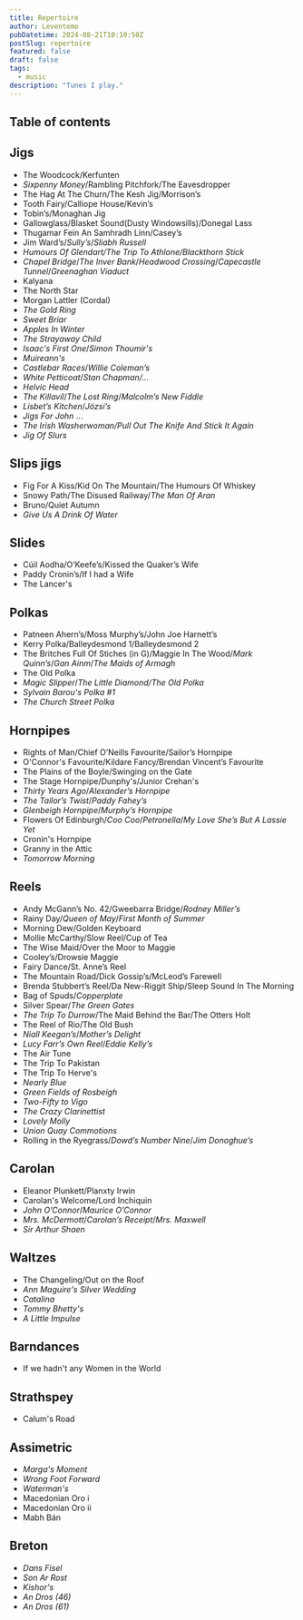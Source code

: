 ```yaml
---
title: Repertoire
author: Leventemo
pubDatetime: 2024-08-21T10:10:50Z
postSlug: repertoire
featured: false
draft: false
tags:
  - music
description: "Tunes I play."
---
```


## Table of contents

## Jigs

- The Woodcock/Kerfunten
- _Sixpenny Money_/Rambling Pitchfork/The Eavesdropper
- The Hag At The Churn/The Kesh Jig/Morrison’s
- Tooth Fairy/Calliope House/Kevin’s
- Tobin’s/Monaghan Jig
- Gallowglass/Blasket Sound(Dusty Windowsills)/Donegal Lass
- Thugamar Fein An Samhradh Linn/Casey’s
- Jim Ward’s/_Sully’s_/_Sliabh Russell_
- _Humours Of Glendart/The Trip To Athlone/Blackthorn Stick_
- _Chapel Bridge_/_The Inver Bank_/_Headwood Crossing_/_Capecastle Tunnel_/_Greenaghan Viaduct_
- Kalyana
- The North Star
- Morgan Lattler (Cordal)
- _The Gold Ring_
- _Sweet Briar_
- _Apples In Winter_
- _The Strayaway Child_
- _Isaac's First One_/_Simon Thoumir's_
- _Muireann's_
- _Castlebar Races_/_Willie Coleman’s_
- _White Petticoat_/_Stan Chapman/…_
- _Helvic Head_
- _The Killavil_/_The Lost Ring_/_Malcolm’s New Fiddle_
- _Lisbet’s Kitchen_/_Józsi’s_
- _Jigs For John_ ...
- _The Irish Washerwoman/Pull Out The Knife And Stick It Again_
- _Jig Of Slurs_

## Slips jigs

- Fig For A Kiss/Kid On The Mountain/The Humours Of Whiskey
- Snowy Path/The Disused Railway/_The Man Of Aran_
- Bruno/Quiet Autumn
- _Give Us A Drink Of Water_

## Slides

- Cúil Aodha/O’Keefe’s/Kissed the Quaker’s Wife
- Paddy Cronin’s/If I had a Wife
- The Lancer's

## Polkas

- Patneen Ahern’s/Moss Murphy’s/John Joe Harnett’s
- Kerry Polka/Balleydesmond 1/Balleydesmond 2
- The Britches Full Of Stiches (in G)/Maggie In The Wood/_Mark Quinn’s_/_Gan Ainm_/_The Maids of Armagh_
- The Old Polka
- _Magic Slipper_/_The Little Diamond/The Old Polka_
- _Sylvain Barou's Polka #1_
- _The Church Street Polka_

## Hornpipes

- Rights of Man/Chief O’Neills Favourite/Sailor’s Hornpipe
- O'Connor's Favourite/Kildare Fancy/Brendan Vincent’s Favourite
- The Plains of the Boyle/Swinging on the Gate
- The Stage Hornpipe/Dunphy's/Junior Crehan's
- _Thirty Years Ago_/_Alexander’s Hornpipe_
- _The Tailor’s Twist_/_Paddy Fahey’s_
- _Glenbeigh Hornpipe_/_Murphy’s Hornpipe_
- Flowers Of Edinburgh/_Coo Coo_/_Petronella_/_My Love She’s But A Lassie Yet_
- Cronin's Hornpipe
- Granny in the Attic
- _Tomorrow Morning_

## Reels

- Andy McGann’s No. 42/Gweebarra Bridge/_Rodney Miller’s_
- Rainy Day/_Queen of May_/_First Month of Summer_
- Morning Dew/Golden Keyboard
- Mollie McCarthy/Slow Reel/Cup of Tea
- The Wise Maid/Over the Moor to Maggie
- Cooley’s/Drowsie Maggie
- Fairy Dance/St. Anne’s Reel
- The Mountain Road/Dick Gossip’s/McLeod’s Farewell
- Brenda Stubbert’s Reel/Da New-Riggit Ship/Sleep Sound In The Morning
- Bag of Spuds/_Copperplate_
- Silver Spear/_The Green Gates_
- _The Trip To Durrow_/The Maid Behind the Bar/The Otters Holt
- The Reel of Rio/The Old Bush
- _Niall Keegan’s_/_Mother’s Delight_
- _Lucy Farr’s Own Reel_/_Eddie Kelly’s_
- The Air Tune
- The Trip To Pakistan
- The Trip To Herve's
- _Nearly Blue_
- _Green Fields of Rosbeigh_
- _Two-Fifty to Vigo_
- _The Crazy Clarinettist_
- _Lovely Molly_
- _Union Quay Commotions_
- Rolling in the Ryegrass/_Dowd’s Number Nine_/_Jim Donoghue’s_

## Carolan

- Eleanor Plunkett/Planxty Irwin
- Carolan's Welcome/Lord Inchiquin
- _John O’Connor_/_Maurice O’Connor_
- _Mrs. McDermott_/_Carolan’s Receipt_/_Mrs. Maxwell_
- _Sir Arthur Shaen_

## Waltzes

- The Changeling/Out on the Roof
- _Ann Maguire's Silver Wedding_
- _Catalina_
- _Tommy Bhetty's_
- _A Little Impulse_

## Barndances

- If we hadn't any Women in the World

## Strathspey

- Calum's Road

## Assimetric

- _Marga's Moment_
- _Wrong Foot Forward_
- _Waterman's_
- Macedonian Oro i
- Macedonian Oro ii
- Mabh Bán

## Breton

- _Dans Fisel_
- _Son Ar Rost_
- _Kishor's_
- _An Dros (46)_
- _An Dros (61)_
